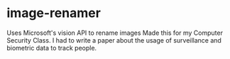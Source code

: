 # image-renamer
Uses Microsoft's vision API to rename images
Made this for my Computer Security Class. I had to write a paper about the usage of surveillance and biometric data to track people. 
